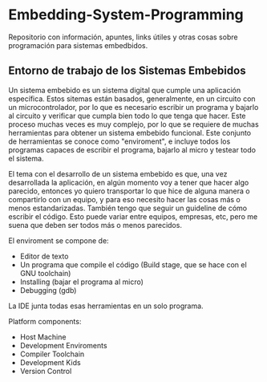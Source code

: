 # Embedding-System-Programming

Repositorio con información, apuntes, links útiles y otras cosas sobre programación para sistemas embedbidos.

## Entorno de trabajo de los Sistemas Embebidos

Un sistema embebido es un sistema digital que cumple una aplicación específica. Estos sitemas están basados, generalmente, en un circuito con un microcontrolador, por lo que es necesario escribir un programa y bajarlo al circuito y verificar que cumpla bien todo lo que tenga que hacer. Este proceso muchas veces es muy complejo, por lo que se requiere de muchas herramientas para obtener un sistema embebido funcional. Este conjunto de herramientas se conoce como "enviroment", e incluye todos los programas capaces de escribir el programa, bajarlo al micro y testear todo el sistema.

El tema con el desarrollo de un sistema embebido es que, una vez desarrollada la aplicación, en algún momento voy a tener que hacer algo parecido, entonces yo quiero transportar lo que hice de alguna manera o compartirlo con un equipo, y para eso necesito hacer las cosas más o menos estandarizadas. También tengo que seguir un guideline de cómo escribir el código. Esto puede variar entre equipos, empresas, etc, pero me suena que deben ser todos más o menos parecidos.

El enviroment se compone de:

* Editor de texto
* Un programa que compile el código (Build stage, que se hace con el GNU toolchain)
* Installing (bajar el programa al micro)
* Debugging (gdb)

La IDE junta todas esas herramientas en un solo programa.


Platform components:

* Host Machine
* Development Enviroments
* Compiler Toolchain
* Development Kids
* Version Control
